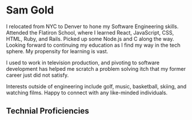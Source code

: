 # Sam Gold 

I relocated from NYC to Denver to hone my Software Engineering skills. Attended the Flatiron School, where I learned React, JavaScript, CSS, HTML, Ruby, and Rails. Picked up some Node.js and C along the way. Looking forward to continuing my education as I find my way in the tech sphere. My propensity for learning is vast.

I used to work in television production, and pivoting to software development has helped me scratch a problem solving itch that my former career just did not satisfy. 

Interests outside of engineering include golf, music, basketball, skiing, and watching films. Happy to connect with any like-minded individuals.

## Technial Proficiencies

<!--
**sgold57/sgold57** is a ✨ _special_ ✨ repository because its `README.md` (this file) appears on your GitHub profile.

Here are some ideas to get you started:

- 🔭 I’m currently working on ...
- 🌱 I’m currently learning ...
- 👯 I’m looking to collaborate on ...
- 🤔 I’m looking for help with ...
- 💬 Ask me about ...
- 📫 How to reach me: ...
- 😄 Pronouns: ...
- ⚡ Fun fact: ...
-->
